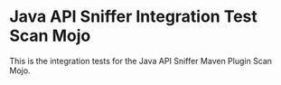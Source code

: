 # Java API Sniffer Integration Test Scan Mojo

This is the integration tests for the Java API Sniffer Maven Plugin Scan Mojo.
